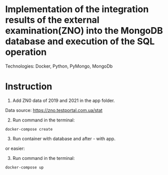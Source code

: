 # Implementation of the integration results of the external examination(ZNO) into the MongoDB database and execution of the SQL operation
Technologies: Docker, Python, PyMongo, MongoDb
# Instruction

1. Add ZN0 data of 2019 and 2021 in the app folder.

Data source: https://zno.testportal.com.ua/stat

2. Run command in the terminal:
```bach
docker-compose create
```
3. Run container with database and after - with app.

or easier:

3. Run command in the terminal:
```bach
docker-compose up
```
